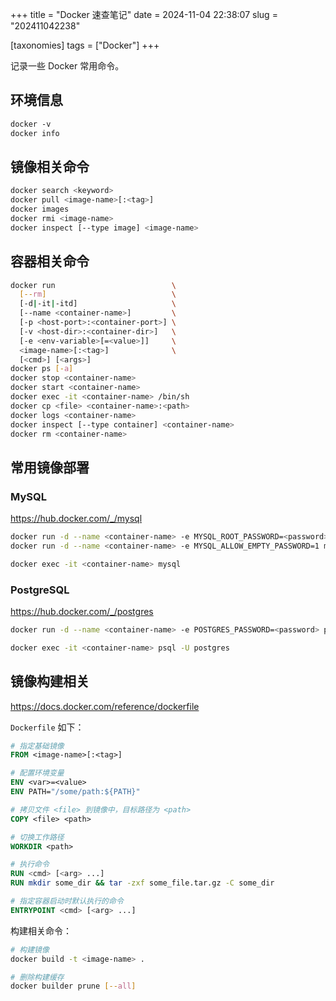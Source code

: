 +++
title = "Docker 速查笔记"
date = 2024-11-04 22:38:07
slug = "202411042238"

[taxonomies]
tags = ["Docker"]
+++

记录一些 Docker 常用命令。

<!-- more -->

## 环境信息

```txt
docker -v
docker info
```

## 镜像相关命令

```sh
docker search <keyword>
docker pull <image-name>[:<tag>]
docker images
docker rmi <image-name>
docker inspect [--type image] <image-name>
```

## 容器相关命令

```sh
docker run                          \
  [--rm]                            \
  [-d|-it|-itd]                     \
  [--name <container-name>]         \
  [-p <host-port>:<container-port>] \
  [-v <host-dir>:<container-dir>]   \
  [-e <env-variable>[=<value>]]     \
  <image-name>[:<tag>]              \
  [<cmd>] [<args>]
docker ps [-a]
docker stop <container-name>
docker start <container-name>
docker exec -it <container-name> /bin/sh
docker cp <file> <container-name>:<path>
docker logs <container-name>
docker inspect [--type container] <container-name>
docker rm <container-name>
```

## 常用镜像部署

### MySQL

<https://hub.docker.com/_/mysql>

```sh
docker run -d --name <container-name> -e MYSQL_ROOT_PASSWORD=<password> mysql:8.0
docker run -d --name <container-name> -e MYSQL_ALLOW_EMPTY_PASSWORD=1 mysql:8.0

docker exec -it <container-name> mysql
```

### PostgreSQL

<https://hub.docker.com/_/postgres>

```sh
docker run -d --name <container-name> -e POSTGRES_PASSWORD=<password> postgres:17

docker exec -it <container-name> psql -U postgres
```

## 镜像构建相关

<https://docs.docker.com/reference/dockerfile>

`Dockerfile` 如下：

```dockerfile
# 指定基础镜像
FROM <image-name>[:<tag>]

# 配置环境变量
ENV <var>=<value>
ENV PATH="/some/path:${PATH}"

# 拷贝文件 <file> 到镜像中，目标路径为 <path>
COPY <file> <path>

# 切换工作路径
WORKDIR <path>

# 执行命令
RUN <cmd> [<arg> ...]
RUN mkdir some_dir && tar -zxf some_file.tar.gz -C some_dir

# 指定容器启动时默认执行的命令
ENTRYPOINT <cmd> [<arg> ...]
```

构建相关命令：

```sh
# 构建镜像
docker build -t <image-name> .

# 删除构建缓存
docker builder prune [--all]
```
